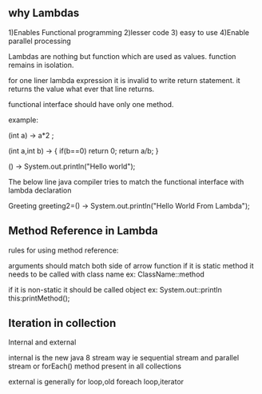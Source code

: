 why Lambdas
-------------
1)Enables Functional programming
2)lesser code 
3) easy to use
4)Enable parallel processing



Lambdas are nothing but function which are used as values.
function remains in isolation.

for one liner lambda expression it is invalid to write return statement. it returns the value what ever that line returns.

functional interface should have only one method.

example:

(int a) -> a*2 ;

(int a,int b) -> {
    if(b==0) return 0;
    return a/b;
}

() -> System.out.println("Hello world");

The below line java compiler tries to match the functional interface with lambda declaration 

Greeting greeting2=() -> System.out.println("Hello World From Lambda");


Method Reference in Lambda
------------------------------
rules for using method reference:

arguments should match both side of arrow function
if it is static method it needs to be called with class name 
ex:
 ClassName::method

if it is non-static  it should be called object 
ex:
 System.out::println 
 this:printMethod();
 
Iteration in collection
------------------------

Internal and external

internal is the new java 8 stream way ie sequential stream and parallel stream or forEach() method present in all collections

external is generally for loop,old foreach loop,iterator 


 









